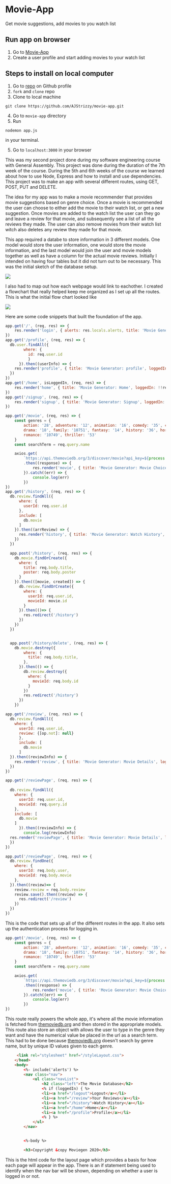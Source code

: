 # Movie-App
Get movie suggestions, add movies to you watch list
## Run app on browser
1. Go to [Movie-App](https://my-movie-app-p2.herokuapp.com/)
2. Create a user profile and start adding movies to your watch list
## Steps to install on local computer
1. Go to [repo](https://github.com/AJStrizzy/movie-app) on Github profile
2. `fork` and `clone` repo
3. Clone to local machine
```text
git clone https://github.com/AJStrizzy/movie-app.git
```
4. Go to `movie-app` directory
5. Run
```text
nodemon app.js
```
   in your terminal.

5. Go to `localhost:3000` in your browser


This was my second project done during my software engineering course with General Assembly. This project was done during
the duration of the 7th week of the course. During the 5th and 6th weeks of the course we learned about how to use Node, Express and how to install and use dependencies. This project was to make an app
with several different routes, using GET, POST, PUT and DELETE.

The idea for my app was to make a movie recommender that provides movie suggestions based on genre choice. Once a movie is recommended the user can choose to either add the movie to their watch list, or get a new suggestion. Once movies are added to the watch list the user can they go and leave a review for that movie, and subsequently see a list of all the reviews they made. The user can also remove movies from their watch list witch also deletes any review they made for that movie.

This app required a databe to store information in 3 different models.
One model would store the user information, one would store the movie information, and the last model would join the user and movie models together as well as have a column for the actual movie reviews. Initially I intended on having four tables but it did not turn out to be necessary. This was the initial sketch of the database setup.



![](Database.png)



I also had to map out how each webpage would link to eachother. I created a flowchart that really helped keep me organized as I set up all the routes. This is what the initial flow chart looked like

![](Routes.png)


Here are some code snippets that built the foundation of the app.


```javascript
app.get('/', (req, res) => {
    res.render('login', { alerts: res.locals.alerts, title: 'Movie Generator: Login', loggedIn: !!req.user})
})
app.get('/profile', (req, res) => {
  db.user.findAll({
        where: {
          id: req.user.id
          }
      }).then((userInfo) => {
    res.render('profile', { title: 'Movie Generator: profile', loggedIn: !!req.user, userInfo})
  })
})
app.get('/home', isLoggedIn, (req, res) => {
    res.render('home', { title: 'Movie Generator: Home', loggedIn: !!req.user})
})
app.get('/signup', (req, res) => {
    res.render('signup', { title: 'Movie Generator: Signup', loggedIn: !!req.user})
})

app.get('/movie', (req, res) => {
    const genres = {
        action: '28', adventure: '12', animation: '16', comedy: '35', crime: '80', documentary: '99',
        drama: '18', family: '10751', fantasy: '14', history: '36', horror: '27', mystery: '9648',
        romance: '10749', thriller: '53'
    }
    const searchTerm = req.query.name

    axios.get(
        `https://api.themoviedb.org/3/discover/movie?api_key=${process.env.API_KEY}&language=en-US&sort_by=popularity.desc&include_adult=true&include_video=false&page=1&with_genres=${genres[searchTerm]}`)
        .then((response) => {
            res.render('movie', { title: 'Movie Generator: Movie Choice', movies: response.data.results, loggedIn: !!req.user })
        }).catch((err) => {
            console.log(err)
        })
})
app.get('/history', (req, res) => {
  db.review.findAll({
      where: {
        userId: req.user.id
      },
      include: [
        db.movie
      ]
    }).then((arrReview) => {
      res.render('history', { title: 'Movie Generator: Watch History', arrReview, loggedIn: !!req.user})
    })
  })

  app.post('/history', (req, res) => {
    db.movie.findOrCreate({
      where: {
        title: req.body.title,
        poster: req.body.poster
      }
    }).then(([movie, created]) => {
      db.review.findOrCreate({
        where: {
          userId: req.user.id,
          movieId: movie.id
        }
      }).then(()=> {
        res.redirect('/history')
      })   
    })    
  })


  app.post('/history/delete', (req, res) => {
    db.movie.destroy({
        where: {
          title: req.body.title,
        },
      }).then(() => {
        db.review.destroy({
          where: {
            movieId: req.body.id
          }
        })
        res.redirect('/history')
      })
    })

app.get('/review', (req, res) => {
  db.review.findAll({
    where: {
      userId: req.user.id,
      review: {[op.not]: null}
      },
      include: [
        db.movie
      ]
  }).then((reviewInfo) => {
    res.render('review', { title: 'Movie Generator: Movie Details', loggedIn: !!req.user, reviewInfo})
  })    
})

app.get('/reviewPage', (req, res) => {
  
  db.review.findAll({
    where: {
      userId: req.user.id,
      movieId: req.query.id
    },
    include: [
      db.movie
    ]
      }).then((reviewInfo) => {
        console.log(reviewInfo)
  res.render('reviewPage', { title: 'Movie Generator: Movie Details', loggedIn: !!req.user, reviewInfo})
  }) 
}) 

app.put('/reviewPage', (req, res) => {
  db.review.findOne({
    where: {
      userId: req.body.user,
      movieId: req.body.movie
    },
  }).then((review)=> {
    review.review = req.body.review
    review.save().then((review) => {
      res.redirect('/review')
    })
  })
})
```

This is the code that sets up all of the different routes in the app. It also sets up the authentication process for logging in.


```javascript
app.get('/movie', (req, res) => {
    const genres = {
        action: '28', adventure: '12', animation: '16', comedy: '35', crime: '80', documentary: '99',
        drama: '18', family: '10751', fantasy: '14', history: '36', horror: '27', mystery: '9648',
        romance: '10749', thriller: '53'
    }
    const searchTerm = req.query.name

    axios.get(
        `https://api.themoviedb.org/3/discover/movie?api_key=${process.env.API_KEY}&language=en-US&sort_by=popularity.desc&include_adult=true&include_video=false&page=1&with_genres=${genres[searchTerm]}`)
        .then((response) => {
            res.render('movie', { title: 'Movie Generator: Movie Choice', movies: response.data.results, loggedIn: !!req.user })
        }).catch((err) => {
            console.log(err)
        })
})
```

This route really powers the whole app, it's where all the movie information is fetched from [themoviedb.org](https://themoviedb.org) and then stored in the appropriate models. This route also store an object with allows the user to type in the genre they want and have the numerical value be placed in the url as a search term. This had to be done because [themoviedb.org](https://themoviedb.org) 
doesn't search by genre name, but by unique ID values given to each genre.



```html
     <link rel="stylesheet" href="/styleLayout.css">
    </head>
    <body>
        <%- include('alerts') %>
        <nav class="nav">
            <ul class="navList">
                <h2 class="left">The Movie Database</h2>
                <% if (loggedIn) { %>
                <li><a href="/logout">Logout</a></li>
                <li><a href="/review">Your Reviews</a></li>
                <li><a href="/history">Watch History</a></li>
                <li><a href="/home">Home</a></li>
                <li><a href="/profile">Profile</a></li>
                <% } %>
            </ul>
        </nav>
        

        <%-body %> 

        <h3>Copyright &copy Moviegen 2020</h3>
```

This is the html code for the layout page which provides a basis for how each page will appear in the app. There is an if statement being used to identify when the nav bar will be shown, depending on whether a user is logged in or not.


    
